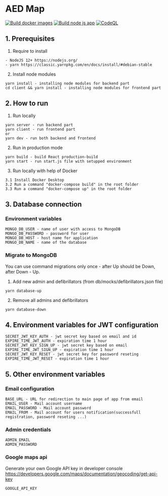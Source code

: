 # AED Map

[![Build docker images](https://github.com/OleksandrHavron/AED-Map/actions/workflows/build_images.yml/badge.svg?branch=master)](https://github.com/OleksandrHavron/AED-Map/actions/workflows/build_images.yml)
[![Build node js app](https://github.com/OleksandrHavron/AED-Map/actions/workflows/nodejs-build.yml/badge.svg?branch=master)](https://github.com/OleksandrHavron/AED-Map/actions/workflows/nodejs-build.yml)
[![CodeQL](https://github.com/OleksandrHavron/AED-Map/actions/workflows/github-code-scanning/codeql/badge.svg?branch=develop)](https://github.com/OleksandrHavron/AED-Map/actions/workflows/github-code-scanning/codeql)


## 1. Prerequisites

1. Require to install

```
- NodeJS 12+ https://nodejs.org/
- yarn https://classic.yarnpkg.com/en/docs/install/#debian-stable
```

2. Install node modules

```
yarn install - installing node modules for backend part
cd client && yarn install - installing node modules for frontend part
```

## 2. How to run

1. Run locally

```
yarn server - run backend part
yarn client - run frontend part
or
yarn dev - run both backend and frontend
```

2. Run in production mode

```
yarn build - build React production-build
yarn start - run start.js file with setupped environment
```

3. Run locally with help of Docker

```
3.1 Install Docker Desktop
3.2 Run a command "docker-compose build" in the root folder
3.3 Run a command "docker-compose up" in the root folder
```

## 3. Database connection

### Environment variables

```
MONGO_DB_USER - name of user with access to MongoDB
MONGO_DB_PASSWORD - password for user
MONGO_DB_HOST - host name for application
MONGO_DB_NAME - name of the database
```

### Migrate to MongoDB

You can use command migrations only once - after Up should be Down, after Down - Up.

1. Add new admin and defibrillators (from db/mocks/defibrillators.json file)

```
yarn database-up
```

2. Remove all admins and defibrillators

```
yarn database-down​
```

## 4. Environment variables for JWT configuration

```
SECRET_JWT_KEY_AUTH - jwt secret key based on email and id
EXPIRE_TIME_JWT_AUTH - expiration time 1 hour
SECRET_JWT_KEY_SIGN_UP - jwt secret key based on email
EXPIRE_TIME_JWT_SIGN_UP - expiration time 1 hour
SECRET_JWT_KEY_RESET - jwt secret key for password reseting
EXPIRE_TIME_JWT_RESET - expiration time 1 hour
```

## 5. Other environment variables

### Email configuration

```
BASE_URL - URL for redirection to main page of app from email
EMAIL_USER - Mail account username
EMAIL_PASSWORD - Mail account password
EMAIL_FROM - Mail account for users notification(successfull registration, password reseting ...)
```

### Admin credentials

```
ADMIN_EMAIL
ADMIN_PASSWORD
```

### Google maps api

Generate your own Google API key in developer console
https://developers.google.com/maps/documentation/geocoding/get-api-key

```
GOOGLE_API_KEY
```
